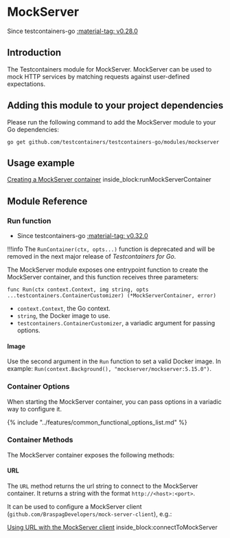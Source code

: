 # MockServer

Since testcontainers-go <a href="https://github.com/testcontainers/testcontainers-go/releases/tag/v0.28.0"><span class="tc-version">:material-tag: v0.28.0</span></a>

## Introduction

The Testcontainers module for MockServer. MockServer can be used to mock HTTP services by matching requests against user-defined expectations.

## Adding this module to your project dependencies

Please run the following command to add the MockServer module to your Go dependencies:

```
go get github.com/testcontainers/testcontainers-go/modules/mockserver
```

## Usage example

<!--codeinclude-->
[Creating a MockServer container](../../modules/mockserver/examples_test.go) inside_block:runMockServerContainer
<!--/codeinclude-->

## Module Reference

### Run function

- Since testcontainers-go <a href="https://github.com/testcontainers/testcontainers-go/releases/tag/v0.32.0"><span class="tc-version">:material-tag: v0.32.0</span></a>

!!!info
    The `RunContainer(ctx, opts...)` function is deprecated and will be removed in the next major release of _Testcontainers for Go_.

The MockServer module exposes one entrypoint function to create the MockServer container, and this function receives three parameters:

```golang
func Run(ctx context.Context, img string, opts ...testcontainers.ContainerCustomizer) (*MockServerContainer, error)
```

- `context.Context`, the Go context.
- `string`, the Docker image to use.
- `testcontainers.ContainerCustomizer`, a variadic argument for passing options.

#### Image

Use the second argument in the `Run` function to set a valid Docker image.
In example: `Run(context.Background(), "mockserver/mockserver:5.15.0")`.

### Container Options

When starting the MockServer container, you can pass options in a variadic way to configure it.

{% include "../features/common_functional_options_list.md" %}

### Container Methods

The MockServer container exposes the following methods:

#### URL

The `URL` method returns the url string to connect to the MockServer container.
It returns a string with the format `http://<host>:<port>`.

It can be used to configure a MockServer client (`github.com/BraspagDevelopers/mock-server-client`), e.g.:

<!--codeinclude-->
[Using URL with the MockServer client](../../modules/mockserver/examples_test.go) inside_block:connectToMockServer
<!--/codeinclude-->
